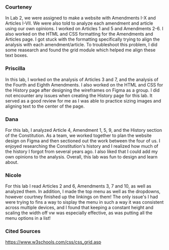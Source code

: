 ### Courteney

In Lab 2, we were assigned to make a website with Amendments I-X and Articles I-VII. We were also told to analyze each amendment and article using our own opinions. I worked on Articles 1 and 5 and Amendments 2-6. I also worked on the HTML and CSS formatting for the Amendments and Articles page. I got stuck with the formatting specifically trying to align the analysis with each amendment/article. To troubleshoot this problem, I did some reasearch and found the grid module which helped me align these text boxes.

### Priscilla

In this lab, I worked on the analysis of Articles 3 and 7, and the analysis of the Fourth and Eighth Amendments. I also worked on the HTML and CSS for the History page after designing the wireframes on Figma as a group. I did not encounter any issues when creating the History page for this lab. It served as a good review for me as I was able to practice sizing images and aligning text to the center of the page.

### Dana
For this lab, I analyzed Article 4, Amendment 1, 5, 9, and the History section of the Constitution. As a team, we worked together to plan the website design on Figma and then
sectioned out the work between the four of us. I enjoyed researching the Constitution's history and I realized how much of the history I forgot from several years ago. I also
liked that I could add my own opinions to the analysis. Overall, this lab was fun to design and learn about.

### Nicole 
For this lab I read Articles 2 and 6, Amendments 3, 7 and 10, as well as analyzed them. In addition, I made the top menu as well as the dropdowns, however courtney finished up the linkings on them! The only issue's I had were trying to fins a way to sisplay the menu in such a way it was consistent across multiple devices, and I found that keeping a constant height and scaling the width off vw was especially effective, as was putting all the menu options in a list! 

### Cited Sources

https://www.w3schools.com/css/css_grid.asp
